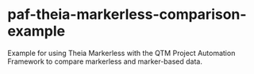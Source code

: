 # paf-theia-markerless-comparison-example
Example for using Theia Markerless with the QTM Project Automation Framework to compare markerless and marker-based data.
